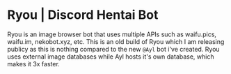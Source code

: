 # Ryou | Discord Hentai Bot
Ryou is an image browser bot that uses multiple APIs such as waifu.pics, waifu.im, nekobot.xyz, etc.
This is an old build of Ryou which I am releasing publicy as this is nothing compared to the new `@Ayl` bot i've created.
Ryou uses external image databases while Ayl hosts it's own database, which makes it 3x faster.
